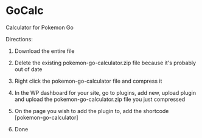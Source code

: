 # GoCalc
Calculator for Pokemon Go

Directions: 
1. Download the entire file

2. Delete the existing pokemon-go-calculator.zip file because it's probably out of date

3. Right click the pokemon-go-calculator file and compress it

4. In the WP dashboard for your site, go to plugins, add new, upload plugin and upload the pokemon-go-calculator.zip file you just compressed

5. On the page you wish to add the plugin to, add the shortcode [pokemon-go-calculator]

6. Done
